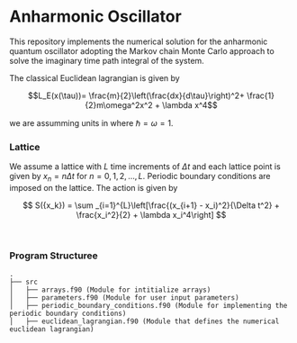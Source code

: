 # Anharmonic Oscillator

This repository implements the numerical solution for the anharmonic quantum oscillator adopting the Markov chain Monte Carlo approach to solve the imaginary time path integral of the system.

The classical Euclidean lagrangian is given by


$$L_E(x(\tau))= \frac{m}{2}\left(\frac{dx}{d\tau}\right)^2+ \frac{1}{2}m\omega^2x^2 + \lambda x^4$$ 

we are assumming units in where $\hbar = \omega = 1$. 

### Lattice

We assume a lattice with $L$ time increments of $\Delta t$ and each lattice point is given by $x_n= n\Delta t$ for $n= 0,1,2,\dots ,L$. Periodic boundary conditions are imposed on the lattice. The action is given by

$$
S({x_k}) = \sum _{i=1}^{L}\left[\frac{(x_{i+1} - x_i)^2}{\Delta t^2} + \frac{x_i^2}{2} + \lambda x_i^4\right]
$$


<br/>

### Program Structuree
```
.
├── src
│   ├── arrays.f90 (Module for intitialize arrays) 
│   ├── parameters.f90 (Module for user input parameters) 
│   ├── periodic_boundary_conditions.f90 (Module for implementing the periodic boundary conditions)
│   ├── euclidean_lagrangian.f90 (Module that defines the numerical euclidean lagrangian)  
```